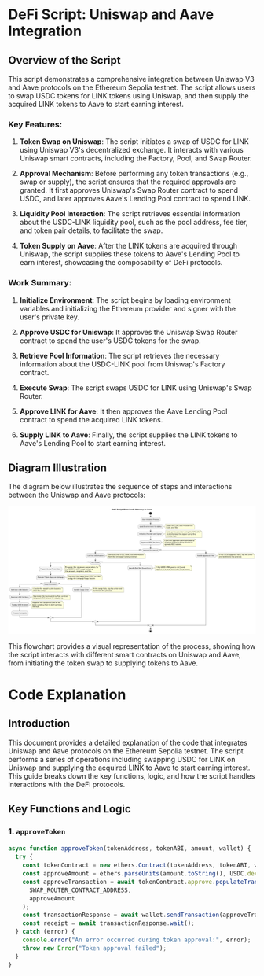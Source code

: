 # DeFi Script: Uniswap and Aave Integration

## Overview of the Script

This script demonstrates a comprehensive integration between Uniswap V3 and Aave protocols on the Ethereum Sepolia testnet. The script allows users to swap USDC tokens for LINK tokens using Uniswap, and then supply the acquired LINK tokens to Aave to start earning interest. 

### Key Features:
1. **Token Swap on Uniswap**: The script initiates a swap of USDC for LINK using Uniswap V3's decentralized exchange. It interacts with various Uniswap smart contracts, including the Factory, Pool, and Swap Router.

2. **Approval Mechanism**: Before performing any token transactions (e.g., swap or supply), the script ensures that the required approvals are granted. It first approves Uniswap's Swap Router contract to spend USDC, and later approves Aave's Lending Pool contract to spend LINK.

3. **Liquidity Pool Interaction**: The script retrieves essential information about the USDC-LINK liquidity pool, such as the pool address, fee tier, and token pair details, to facilitate the swap.

4. **Token Supply on Aave**: After the LINK tokens are acquired through Uniswap, the script supplies these tokens to Aave's Lending Pool to earn interest, showcasing the composability of DeFi protocols.

### Work Summary:

1. **Initialize Environment**: The script begins by loading environment variables and initializing the Ethereum provider and signer with the user's private key.
   
2. **Approve USDC for Uniswap**: It approves the Uniswap Swap Router contract to spend the user's USDC tokens for the swap.
   
3. **Retrieve Pool Information**: The script retrieves the necessary information about the USDC-LINK pool from Uniswap's Factory contract.
   
4. **Execute Swap**: The script swaps USDC for LINK using Uniswap's Swap Router.

5. **Approve LINK for Aave**: It then approves the Aave Lending Pool contract to spend the acquired LINK tokens.

6. **Supply LINK to Aave**: Finally, the script supplies the LINK tokens to Aave's Lending Pool to start earning interest.

## Diagram Illustration

The diagram below illustrates the sequence of steps and interactions between the Uniswap and Aave protocols:

![DeFi Script Flowchart](image.png)

This flowchart provides a visual representation of the process, showing how the script interacts with different smart contracts on Uniswap and Aave, from initiating the token swap to supplying tokens to Aave.


# Code Explanation

## Introduction

This document provides a detailed explanation of the code that integrates Uniswap and Aave protocols on the Ethereum Sepolia testnet. The script performs a series of operations including swapping USDC for LINK on Uniswap and supplying the acquired LINK to Aave to start earning interest. This guide breaks down the key functions, logic, and how the script handles interactions with the DeFi protocols.

## Key Functions and Logic

### 1. `approveToken`

```javascript
async function approveToken(tokenAddress, tokenABI, amount, wallet) {
  try {
    const tokenContract = new ethers.Contract(tokenAddress, tokenABI, wallet);
    const approveAmount = ethers.parseUnits(amount.toString(), USDC.decimals);
    const approveTransaction = await tokenContract.approve.populateTransaction(
      SWAP_ROUTER_CONTRACT_ADDRESS,
      approveAmount
    );
    const transactionResponse = await wallet.sendTransaction(approveTransaction);
    const receipt = await transactionResponse.wait();
  } catch (error) {
    console.error("An error occurred during token approval:", error);
    throw new Error("Token approval failed");
  }
}



